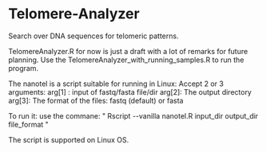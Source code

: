 # Telomere-Analyzer
 Search over DNA sequences for telomeric patterns.
 
 
TelomereAnalyzer.R for now is just a draft with a lot of remarks for future planning.
Use the TelomereAnalyzer_with_running_samples.R to run the program.

The nanotel is a script suitable for running in Linux:
Accept 2 or 3 arguments:
arg[1] : input of fastq/fasta file/dir
arg[2]: The output directory
arg[3]: The format of the files: fastq (default) or fasta

To run it: use the commane:
" Rscript --vanilla nanotel.R input_dir output_dir file_format "
 

The script is supported on Linux OS.
